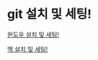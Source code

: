 # git 설치 및 세팅!

[윈도우 설치 및 세팅!](<https://www.yalco.kr/@git-github/1-2/>)

[맥 설치 및 세팅!](<https://www.yalco.kr/@git-github/1-3/>)